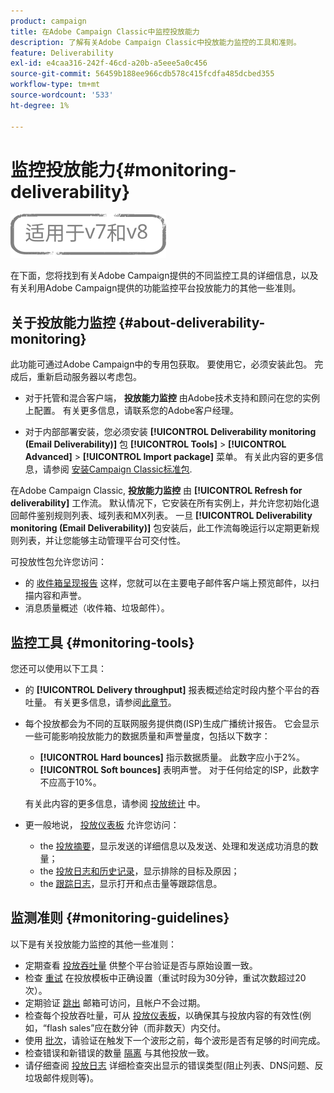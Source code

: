 ```yaml
---
product: campaign
title: 在Adobe Campaign Classic中监控投放能力
description: 了解有关Adobe Campaign Classic中投放能力监控的工具和准则。
feature: Deliverability
exl-id: e4caa316-242f-46cd-a20b-a5eee5a0c456
source-git-commit: 56459b188ee966cdb578c415fcdfa485dcbed355
workflow-type: tm+mt
source-wordcount: '533'
ht-degree: 1%

---
```


# 监控投放能力{#monitoring-deliverability}

![](../../assets/common.svg)

在下面，您将找到有关Adobe Campaign提供的不同监控工具的详细信息，以及有关利用Adobe Campaign提供的功能监控平台投放能力的其他一些准则。

## 关于投放能力监控 {#about-deliverability-monitoring}

此功能可通过Adobe Campaign中的专用包获取。 要使用它，必须安装此包。 完成后，重新启动服务器以考虑包。
* 对于托管和混合客户端， **投放能力监控** 由Adobe技术支持和顾问在您的实例上配置。 有关更多信息，请联系您的Adobe客户经理。

* 对于内部部署安装，您必须安装 **[!UICONTROL Deliverability monitoring (Email Deliverability)]** 包 **[!UICONTROL Tools]** > **[!UICONTROL Advanced]** > **[!UICONTROL Import package]** 菜单。 有关此内容的更多信息，请参阅 [安装Campaign Classic标准包](../../installation/using/installing-campaign-standard-packages.md).

在Adobe Campaign Classic, **投放能力监控** 由 **[!UICONTROL Refresh for deliverability]** 工作流。 默认情况下，它安装在所有实例上，并允许您初始化退回邮件鉴别规则列表、域列表和MX列表。 一旦 **[!UICONTROL Deliverability monitoring (Email Deliverability)]** 包安装后，此工作流每晚运行以定期更新规则列表，并让您能够主动管理平台可交付性。

可投放性包允许您访问：

* 的 [收件箱呈现报告](inbox-rendering.md) 这样，您就可以在主要电子邮件客户端上预览邮件，以扫描内容和声誉。
* 消息质量概述（收件箱、垃圾邮件）。

## 监控工具 {#monitoring-tools}

您还可以使用以下工具：

* 的 **[!UICONTROL Delivery throughput]** 报表概述给定时段内整个平台的吞吐量。 有关更多信息，请参阅[此章节](../../reporting/using/global-reports.md#delivery-throughput)。
* 每个投放都会为不同的互联网服务提供商(ISP)生成广播统计报告。 它会显示一些可能影响投放能力的数据质量和声誉量度，包括以下数字：
   * **[!UICONTROL Hard bounces]** 指示数据质量。 此数字应小于2%。
   * **[!UICONTROL Soft bounces]** 表明声誉。 对于任何给定的ISP，此数字不应高于10%。

   有关此内容的更多信息，请参阅 [投放统计](../../reporting/using/global-reports.md#delivery-statistics) 中。
* 更一般地说， [投放仪表板](about-delivery-monitoring.md) 允许您访问：
   * the [投放摘要](delivery-dashboard.md#delivery-summary)，显示发送的详细信息以及发送、处理和发送成功消息的数量；
   * the [投放日志和历史记录](delivery-dashboard.md#delivery-logs-and-history)，显示排除的目标及原因；
   * the [跟踪日志](delivery-dashboard.md#tracking-logs)，显示打开和点击量等跟踪信息。

## 监测准则 {#monitoring-guidelines}

以下是有关投放能力监控的其他一些准则：

* 定期查看 [投放吞吐量](../../reporting/using/global-reports.md#delivery-throughput) 供整个平台验证是否与原始设置一致。
* 检查 [重试](understanding-delivery-failures.md#retries-after-a-delivery-temporary-failure) 在投放模板中正确设置（重试时段为30分钟，重试次数超过20次）。
* 定期验证 [跳出](understanding-delivery-failures.md#bounce-mail-management) 邮箱可访问，且帐户不会过期。
* 检查每个投放吞吐量，可从 [投放仪表板](delivery-dashboard.md)，以确保其与投放内容的有效性(例如，“flash sales”应在数分钟（而非数天）内交付。
* 使用 [批次](steps-sending-the-delivery.md#sending-using-multiple-waves)，请验证在触发下一个波形之前，每个波形是否有足够的时间完成。
* 检查错误和新错误的数量 [隔离](understanding-quarantine-management.md) 与其他投放一致。
* 请仔细查阅 [投放日志](delivery-dashboard.md#delivery-logs-and-history) 详细检查突出显示的错误类型(阻止列表、DNS问题、反垃圾邮件规则等)。
